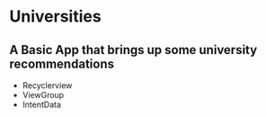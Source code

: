 # Universities
## A Basic App that  brings up some university recommendations
- Recyclerview
- ViewGroup
- IntentData
